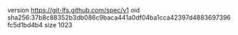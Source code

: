 version https://git-lfs.github.com/spec/v1
oid sha256:37b8c88352b3db086c9baca441a0df04ba1cca42397d4883697396fc5d1bd4b4
size 1023
